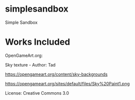 # simplesandbox
Simple Sandbox

# Works Included

OpenGameArt.org:

Sky texture - Author: Tad

https://opengameart.org/content/sky-backgrounds

https://opengameart.org/sites/default/files/Sky%20Paint1.png

License: Creative Commons 3.0
